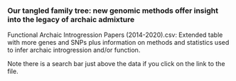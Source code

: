 ### Our tangled family tree: new genomic methods offer insight into the legacy of archaic admixture 
Functional Archaic Introgression Papers (2014-2020).csv: Extended table with more genes and SNPs plus information on methods and statistics used to infer archaic introgression and/or function.

Note there is a search bar just above the data if you click on the link to the file. 
